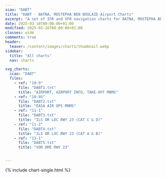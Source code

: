 ```yaml
---
icao: "DABT" 
title: "DABT - BATNA, MOSTEPHA BEN BOULAID Airport Charts"
excerpt: "A set of IFR and VFR navigation charts for BATNA, MOSTEPHA BEN BOULAID Airport"
date: 2025-03-16T00:00:00+01:00
modified: 2025-03-16T00:00:00+01:00
classes: wide
comments: true
header:
  teaser: /content/images/charts/thumbnail.webp
sidebar:
  title: "All charts"
  nav: charts

svg_charts:
  icao: "DABT"
  files:
    - ref: "10-9"
      file: "DABT1.txt"
      title: "AIRPORT, AIRPORT INFO, TAKE-OFF MNMS"
    - ref: "10-9S"
      file: "DABT2.txt"
      title: "EASA AIR OPS MNMS"
    - ref: "11-1"
      file: "DABT3.txt"
      title: "ILS OR LOC RWY 23 (CAT C & D)"
    - ref: "11-2"
      file: "DABT4.txt"
      title: "ILS OR LOC RWY 23 (CAT A & B)"
    - ref: "13-1"
      file: "DABT5.txt"
      title: "VOR DME RWY 23"


---
```


{% include chart-single.html %}